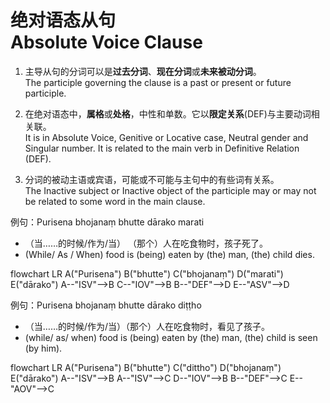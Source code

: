 # 绝对语态从句<br>Absolute Voice Clause


1. 主导从句的分词可以是**过去分词**、**现在分词**或**未来被动分词**。<br>
   The participle governing the clause is a past or present or future participle.
2. 在绝对语态中，**属格**或**处格**，中性和单数。它以**限定关系**(DEF)与主要动词相关联。<br>
   It is in Absolute Voice, Genitive or Locative case, Neutral gender and Singular number. It is related to the main verb in Definitive Relation (DEF). 

3. 分词的被动主语或宾语，可能或不可能与主句中的有些词有关系。<br>
   The Inactive subject or Inactive object of the participle may or may not be related to some word in the main clause.

例句：Purisena bhojanaṃ bhutte dārako marati
- （当……的时候/作为/当） （那个）人在吃食物时，孩子死了。
- (While/ As / When) food is (being) eaten by (the) man, (the) child dies. 

<div class="mermaid">
flowchart LR
A("Purisena")
B("bhutte")
C("bhojanaṃ")
D("marati")
E("dārako")
A--"ISV"-->B
C--"IOV"-->B
B--"DEF"-->D
E--"ASV"-->D
</div>

例句：Purisena bhojanaṃ bhutte dārako diṭṭho
- （当……的时候/作为/当）（那个）人在吃食物时，看见了孩子。
- (while/ as/ when) food is (being) eaten by (the) man, (the) child is seen (by him).

<div class="mermaid">
flowchart LR
A("Purisena")
B("bhutte")
C("dittho")
D("bhojanaṃ")
E("dārako")
A--"ISV"-->B
A--"ISV"-->C
D--"IOV"-->B
B--"DEF"-->C
E--"AOV"-->C
</div>